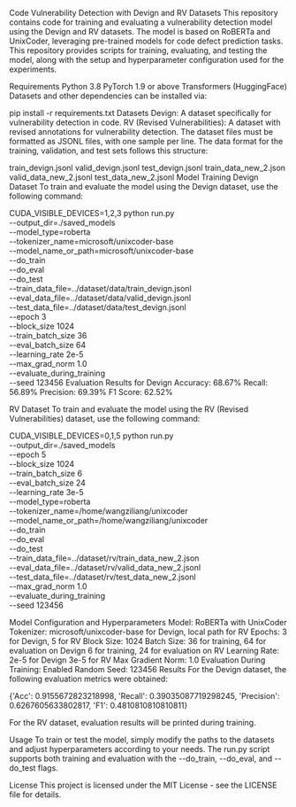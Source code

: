 Code Vulnerability Detection with Devign and RV Datasets
This repository contains code for training and evaluating a vulnerability detection model using the Devign and RV datasets. The model is based on RoBERTa and UnixCoder, leveraging pre-trained models for code defect prediction tasks. This repository provides scripts for training, evaluating, and testing the model, along with the setup and hyperparameter configuration used for the experiments.

Requirements
Python 3.8
PyTorch 1.9 or above
Transformers (HuggingFace)
Datasets and other dependencies can be installed via:


pip install -r requirements.txt
Datasets
Devign: A dataset specifically for vulnerability detection in code.
RV (Revised Vulnerabilities): A dataset with revised annotations for vulnerability detection.
The dataset files must be formatted as JSONL files, with one sample per line. The data format for the training, validation, and test sets follows this structure:

train_devign.jsonl
valid_devign.jsonl
test_devign.jsonl
train_data_new_2.json
valid_data_new_2.jsonl
test_data_new_2.jsonl
Model Training
Devign Dataset
To train and evaluate the model using the Devign dataset, use the following command:


CUDA_VISIBLE_DEVICES=1,2,3 python run.py \
  --output_dir=./saved_models \
  --model_type=roberta \
  --tokenizer_name=microsoft/unixcoder-base \
  --model_name_or_path=microsoft/unixcoder-base \
  --do_train \
  --do_eval \
  --do_test \
  --train_data_file=../dataset/data/train_devign.jsonl \
  --eval_data_file=../dataset/data/valid_devign.jsonl \
  --test_data_file=../dataset/data/test_devign.jsonl \
  --epoch 3 \
  --block_size 1024 \
  --train_batch_size 36 \
  --eval_batch_size 64 \
  --learning_rate 2e-5 \
  --max_grad_norm 1.0 \
  --evaluate_during_training \
  --seed 123456
Evaluation Results for Devign
Accuracy: 68.67%
Recall: 56.89%
Precision: 69.39%
F1 Score: 62.52%


RV Dataset
To train and evaluate the model using the RV (Revised Vulnerabilities) dataset, use the following command:


CUDA_VISIBLE_DEVICES=0,1,5 python run.py \
  --output_dir=./saved_models \
  --epoch 5 \
  --block_size 1024 \
  --train_batch_size 6 \
  --eval_batch_size 24 \
  --learning_rate 3e-5 \
  --model_type=roberta \
  --tokenizer_name=/home/wangziliang/unixcoder \
  --model_name_or_path=/home/wangziliang/unixcoder \
  --do_train \
  --do_eval \
  --do_test \
  --train_data_file=../dataset/rv/train_data_new_2.json \
  --eval_data_file=../dataset/rv/valid_data_new_2.jsonl \
  --test_data_file=../dataset/rv/test_data_new_2.jsonl \
  --max_grad_norm 1.0 \
  --evaluate_during_training \
  --seed 123456
  
Model Configuration and Hyperparameters
Model: RoBERTa with UnixCoder
Tokenizer: microsoft/unixcoder-base for Devign, local path for RV
Epochs: 3 for Devign, 5 for RV
Block Size: 1024
Batch Size:
36 for training, 64 for evaluation on Devign
6 for training, 24 for evaluation on RV
Learning Rate:
2e-5 for Devign
3e-5 for RV
Max Gradient Norm: 1.0
Evaluation During Training: Enabled
Random Seed: 123456
Results
For the Devign dataset, the following evaluation metrics were obtained:

 {'Acc': 0.9155672823218998, 'Recall': 0.39035087719298245, 'Precision': 0.6267605633802817, 'F1': 0.4810810810810811}


For the RV dataset, evaluation results will be printed during training.

Usage
To train or test the model, simply modify the paths to the datasets and adjust hyperparameters according to your needs. The run.py script supports both training and evaluation with the --do_train, --do_eval, and --do_test flags.

License
This project is licensed under the MIT License - see the LICENSE file for details.

